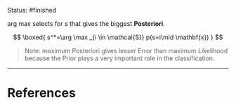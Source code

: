 Status: #finished 
 
 $\text {arg max}$ selects for $s$ that gives the biggest **Posteriori**. 

$$
\boxed{
s^*=\arg \max _{i \in \mathcal{S}} p(s=i\mid \mathbf{x})
}
$$


> Note: maximum Posteriori gives lesser Error than maximum Likelihood because the Prior plays a very important role in the classification. 






---
# References
